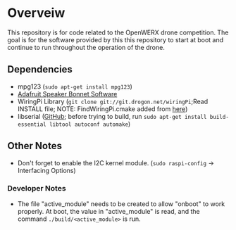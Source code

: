 # Overveiw
This repository is for code related to the OpenWERX drone competition. The goal
is for the software provided by this this repository to start at boot and
continue to run throughout the operation of the drone.


## Dependencies
* mpg123 (`sudo apt-get install mpg123`)
* [Adafruit Speaker Bonnet Software](https://learn.adafruit.com/adafruit-speaker-bonnet-for-raspberry-pi/raspberry-pi-usage)
* WiringPi Library (`git clone git://git.drogon.net/wiringPi`;Read INSTALL file; NOTE: FindWiringPi.cmake added from
[here](https://stackoverflow.com/questions/30424236/add-wiringpi-lib-to-cmake-on-raspberrypi))
* libserial ([GitHub](https://github.com/crayzeewulf/libserial); before trying to build, run `sudo apt-get install build-essential libtool autoconf automake`)

## Other Notes
* Don't forget to enable the I2C kernel module. (`sudo raspi-config` -> Interfacing Options)

### Developer Notes
* The file "active_module" needs to be created to allow "onboot" to work properly. At boot, the value in "active_module"
is read, and the command `./build/<active_module>` is run.
